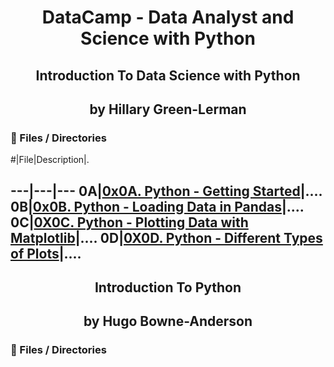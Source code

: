 <h1 align="center">DataCamp - Data Analyst and Science with Python </h1>

<h2 align="center">Introduction To Data Science with Python </h2>

<h2 align="center">by Hillary Green-Lerman </h2>

### :file_folder: Files / Directories

#|File|Description|.

---|---|---
0A|[0x0A. Python - Getting Started](./0x0A-getting_started)|....
0B|[0x0B. Python - Loading Data in Pandas](./0x0B-load_data_pandas)|....
0C|[0X0C. Python - Plotting Data with Matplotlib](./0x0C-plot_data_matplotlib)|....
0D|[0X0D. Python - Different Types of Plots](./0x0D-different_plots_types)|....
---

<h2 align="center">Introduction To Python </h2>

<h2 align="center">by Hugo Bowne-Anderson </h2>

### :file_folder: Files / Directories
